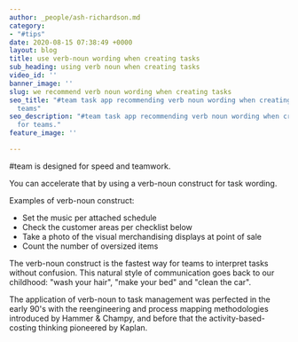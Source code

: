 ```yaml
---
author: _people/ash-richardson.md
category:
- "#tips"
date: 2020-08-15 07:38:49 +0000
layout: blog
title: use verb-noun wording when creating tasks
sub_heading: using verb noun when creating tasks
video_id: ''
banner_image: ''
slug: we recommend verb noun wording when creating tasks
seo_title: "#team task app recommending verb noun wording when creating tasks for
  teams"
seo_description: "#team task app recommending verb noun wording when creating tasks
  for teams."
feature_image: ''

---
```

\#team is designed for speed and teamwork.

You can accelerate that by using a verb-noun construct for task wording.

Examples of verb-noun construct:

* Set the music per attached schedule
* Check the customer areas per checklist below
* Take a photo of the visual merchandising displays at point of sale
* Count the number of oversized items

The verb-noun construct is the fastest way for teams to interpret tasks without confusion.  This natural style of communication goes back to our childhood: "wash your hair", "make your bed" and "clean the car".

The application of verb-noun to task management was perfected in the early 90's with the reengineering and process mapping methodologies introduced by Hammer & Champy, and before that the activity-based-costing thinking pioneered by Kaplan.